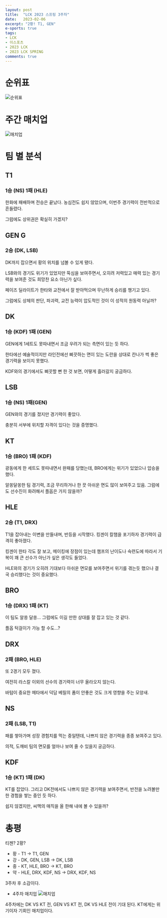 ```yaml
---
layout: post
title:  "LCK 2023 스프링 3주차"
date:   2023-02-06
excerpt: "2황! T1, GEN"
e-sports: true
tags:
- LCK
- 이스포츠
- 2023 LCK
- 2023 LCK SPRING
comments: true
---
```


# 순위표

![순위표](../img/2023/lck/spring_week3.jpg)

# 주간 매치업

![매치업](../img/2023/lck/spring_week3_matchup.png)

# 팀 별 분석

## T1

### 1승 (NS) 1패 (HLE)

한화에 패배하며 전승은 끝났다.
농심전도 쉽지 않았으며, 이번주 경기력이 전반적으로 흔들렸다.

그럼에도 상위권은 확실히 가겠지?

## GEN G

### 2승 (DK, LSB)

DK까지 잡으면서 황의 위치를 넘볼 수 있게 됐다.

LSB와의 경기도 위기가 있었지만 뚝심을 보여주면서, 오히려 저력있고 매력 있는 경기력을 보여준 것도 희망찬 요소 아닌가 싶다.

페이즈 딜라이트가 한타와 교전에서 잘 받아먹으며 무난하게 승리를 챙기고 있다.

그럼에도 상체의 판단, 파괴력, 교전 능력이 압도적인 것이 이 성적의 원동력 아닐까?

## DK

### 1승 (KDF) 1패 (GEN)

GEN에게 1세트도 못따내면서 조금 우려가 되는 측면이 있는 듯 하다.

한타에선 예술적이지만 라인전에선 삐끗하는 면이 있는 도란을 상대로 칸나가 썩 좋은 경기력을 보이지 못했다.

KDF와의 경기에서도 삐끗할 뻔 한 것 보면, 어떻게 흘러갈지 궁금하다.

## LSB

### 1승 (NS) 1패(GEN)

GEN와의 경기를 졌지만 경기력이 좋았다.

충분히 서부에 위치할 자격이 있다는 것을 증명했다.

## KT

### 1승 (BRO) 1패 (KDF)

광동에게 한 세트도 못따내면서 완패를 당했는데, BRO에게는 위기가 있었으나 압승을 했다.

알쏭달쏭한 팀 경기력, 조금 무리하거나 한 끗 아쉬운 면도 많이 보여주고 있음.
그럼에도 선수진이 화려해서 플옵은 가지 않을까?

## HLE

### 2승 (T1, DRX)

T1을 잡아내는 이변을 만들내며, 반등을 시작했다. 킹겐이 칼챔을 포기하자 경기력이 급격히 좋아졌다.

킹겐이 한타 각도 잘 보고, 메이킹에 장점이 있는데 챔프의 난이도나 숙련도에 따라서 기복이 꽤 큰 선수가 아닌가 싶은 생각도 들었다.

HLE와의 경기가 오히려 기대보다 아쉬운 면모를 보여주면서 위기를 겪는듯 했으나 결국 승리했다는 것이 중요했다.

## BRO

### 1승 (DRX) 1패 (KT)

이 팀도 알쏭 달쏭... 그럼에도 이길 만한 상대를 잘 잡고 있는 것 같다.

플옵 턱걸이가 가능 할 수도...?

## DRX

### 2패 (BRO, HLE)

또 2경기 모두 졌다.

여전히 라스칼 이외의 선수의 경기력이 너무 올라오지 않는다.

바텀이 중요한 메타에서 덕담 베릴의 폼이 안좋은 것도 크게 영향을 주는 모양새.

## NS

### 2패 (LSB, T1)

패를 쌓아가며 성장 경험치를 먹는 중일텐데, 나쁘지 않은 경기력을 종종 보여주고 있다.

의적, 도깨비 팀의 면모를 얼마나 보여 줄 수 있을지 궁금하다.

## KDF

### 1승 (KT) 1패 (DK)

KT를 잡았다. 그리고 DK전에서도 나쁘지 않은 경기력을 보여주면서, 반전을 노려볼만한 경험을 쌓는 중인 듯 하다.

쉽지 않겠지만, 씨맥의 매직을 올 한해 내에 볼 수 있을까?


# 총평

티젠? 2황?

* 황 - T1 -> T1, GEN
* 강 - DK, GEN, LSB -> DK, LSB
* 중 - KT, HLE, BRO -> KT, BRO
* 약 - HLE, DRX, KDF, NS -> DRX, KDF, NS

3주차 후 소감이다.

* 4주차 매치업
    ![매치업](../img/2023/lck/spring_week4_matchup.jpg)

4주차에는 DK VS KT 전, GEN VS KT 전, DK VS HLE 전이 기대 된다.
KT에게는 위기이자 기회인 매치업이다.